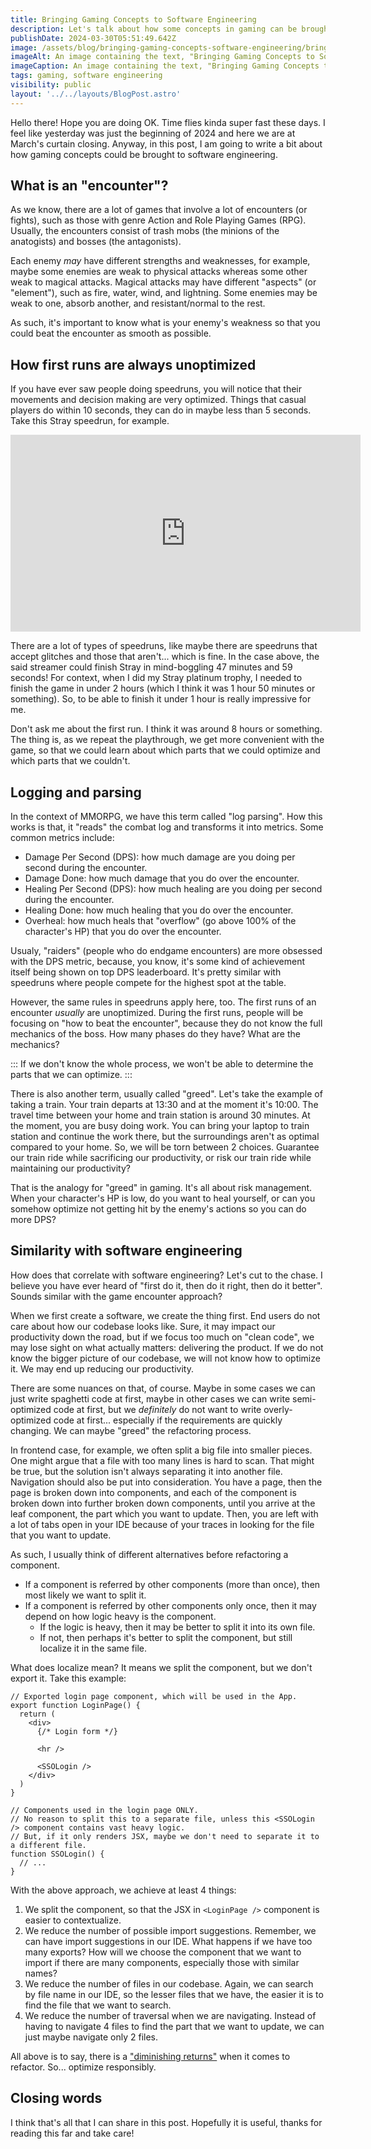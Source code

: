 ```yaml
---
title: Bringing Gaming Concepts to Software Engineering
description: Let's talk about how some concepts in gaming can be brought to software engineering.
publishDate: 2024-03-30T05:51:49.642Z
image: /assets/blog/bringing-gaming-concepts-software-engineering/bringing-gaming-concepts-software-engineering.png
imageAlt: An image containing the text, "Bringing Gaming Concepts to Software Engineering".
imageCaption: An image containing the text, "Bringing Gaming Concepts to Software Engineering".
tags: gaming, software engineering
visibility: public
layout: '../../layouts/BlogPost.astro'
---
```


Hello there! Hope you are doing OK. Time flies kinda super fast these days. I feel like yesterday was just the beginning of 2024 and here we are at March's curtain closing. Anyway, in this post, I am going to write a bit about how gaming concepts could be brought to software engineering.

## What is an "encounter"?

As we know, there are a lot of games that involve a lot of encounters (or fights), such as those with genre Action and Role Playing Games (RPG). Usually, the encounters consist of trash mobs (the minions of the anatogists) and bosses (the antagonists).

Each enemy _may_ have different strengths and weaknesses, for example, maybe some enemies are weak to physical attacks whereas some other weak to magical attacks. Magical attacks may have different "aspects" (or "element"), such as fire, water, wind, and lightning. Some enemies may be weak to one, absorb another, and resistant/normal to the rest.

As such, it's important to know what is your enemy's weakness so that you could beat the encounter as smooth as possible.

## How first runs are always unoptimized

If you have ever saw people doing speedruns, you will notice that their movements and decision making are very optimized. Things that casual players do within 10 seconds, they can do in maybe less than 5 seconds. Take this Stray speedrun, for example.

<iframe width="560" height="315" src="https://www.youtube.com/embed/U3DuojHih9Y?si=di1L7hyBUzI1pNV4" title="YouTube video player" frameborder="0" allow="accelerometer; autoplay; clipboard-write; encrypted-media; gyroscope; picture-in-picture; web-share" referrerpolicy="strict-origin-when-cross-origin" allowfullscreen></iframe>

There are a lot of types of speedruns, like maybe there are speedruns that accept glitches and those that aren't... which is fine. In the case above, the said streamer could finish Stray in mind-boggling 47 minutes and 59 seconds! For context, when I did my Stray platinum trophy, I needed to finish the game in under 2 hours (which I think it was 1 hour 50 minutes or something). So, to be able to finish it under 1 hour is really impressive for me.

Don't ask me about the first run. I think it was around 8 hours or something. The thing is, as we repeat the playthrough, we get more convenient with the game, so that we could learn about which parts that we could optimize and which parts that we couldn't.

## Logging and parsing

In the context of MMORPG, we have this term called "log parsing". How this works is that, it "reads" the combat log and transforms it into metrics. Some common metrics include:

- Damage Per Second (DPS): how much damage are you doing per second during the encounter.
- Damage Done: how much damage that you do over the encounter.
- Healing Per Second (DPS): how much healing are you doing per second during the encounter.
- Healing Done: how much healing that you do over the encounter.
- Overheal: how much heals that "overflow" (go above 100% of the character's HP) that you do over the encounter.

Usualy, "raiders" (people who do endgame encounters) are more obsessed with the DPS metric, because, you know, it's some kind of achievement itself being shown on top DPS leaderboard. It's pretty similar with speedruns where people compete for the highest spot at the table.

However, the same rules in speedruns apply here, too. The first runs of an encounter _usually_ are unoptimized. During the first runs, people will be focusing on "how to beat the encounter", because they do not know the full mechanics of the boss. How many phases do they have? What are the mechanics?

:::
If we don't know the whole process, we won't be able to determine the parts that we can optimize.
:::

There is also another term, usually called "greed". Let's take the example of taking a train. Your train departs at 13:30 and at the moment it's 10:00. The travel time between your home and train station is around 30 minutes. At the moment, you are busy doing work. You can bring your laptop to train station and continue the work there, but the surroundings aren't as optimal compared to your home. So, we will be torn between 2 choices. Guarantee our train ride while sacrificing our productivity, or risk our train ride while maintaining our productivity? 

That is the analogy for "greed" in gaming. It's all about risk management. When your character's HP is low, do you want to heal yourself, or can you somehow optimize not getting hit by the enemy's actions so you can do more DPS?

## Similarity with software engineering

How does that correlate with software engineering? Let's cut to the chase. I believe you have ever heard of "first do it, then do it right, then do it better". Sounds similar with the game encounter approach?

When we first create a software, we create the thing first. End users do not care about how our codebase looks like. Sure, it may impact our productivity down the road, but if we focus too much on "clean code", we may lose sight on what actually matters: delivering the product. If we do not know the bigger picture of our codebase, we will not know how to optimize it. We may end up reducing our productivity.

There are some nuances on that, of course. Maybe in some cases we can just write spaghetti code at first, maybe in other cases we can write semi-optimized code at first, but we _definitely_ do not want to write overly-optimized code at first... especially if the requirements are quickly changing. We can maybe "greed" the refactoring process.

In frontend case, for example, we often split a big file into smaller pieces. One might argue that a file with too many lines is hard to scan. That might be true, but the solution isn't always separating it into another file. Navigation should also be put into consideration. You have a page, then the page is broken down into components, and each of the component is broken down into further broken down components, until you arrive at the leaf component, the part which you want to update. Then, you are left with a lot of tabs open in your IDE because of your traces in looking for the file that you want to update.

As such, I usually think of different alternatives before refactoring a component.

- If a component is referred by other components (more than once), then most likely we want to split it.
- If a component is referred by other components only once, then it may depend on how logic heavy is the component.
  - If the logic is heavy, then it may be better to split it into its own file.
  - If not, then perhaps it's better to split the component, but still localize it in the same file.

What does localize mean? It means we split the component, but we don't export it. Take this example:

```tsx
// Exported login page component, which will be used in the App.
export function LoginPage() {
  return (
    <div>
      {/* Login form */}

      <hr />

      <SSOLogin />
    </div>
  )
}

// Components used in the login page ONLY.
// No reason to split this to a separate file, unless this <SSOLogin /> component contains vast heavy logic.
// But, if it only renders JSX, maybe we don't need to separate it to a different file.
function SSOLogin() {
  // ...
}
```

With the above approach, we achieve at least 4 things:

1. We split the component, so that the JSX in `<LoginPage />` component is easier to contextualize.
2. We reduce the number of possible import suggestions. Remember, we can have import suggestions in our IDE. What happens if we have too many exports? How will we choose the component that we want to import if there are many components, especially those with similar names?
3. We reduce the number of files in our codebase. Again, we can search by file name in our IDE, so the lesser files that we have, the easier it is to find the file that we want to search.
4. We reduce the number of traversal when we are navigating. Instead of having to navigate 4 files to find the part that we want to update, we can just maybe navigate only 2 files.

All above is to say, there is a ["diminishing returns"](https://dictionary.cambridge.org/dictionary/english/diminishing-returns) when it comes to refactor. So... optimize responsibly.

## Closing words

I think that's all that I can share in this post. Hopefully it is useful, thanks for reading this far and take care!